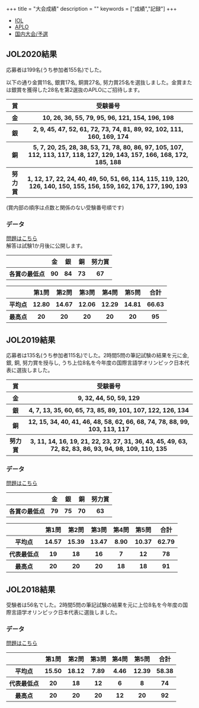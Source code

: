 +++
title = "大会成績"
description = ""
keywords = ["成績","記録"]
+++

<nav aria-label="...">
  <ul class="pager">
    <li><a href="/record/">IOL</a></li>
    <li><a href="/record-aplo/">APLO</a></li>
    <li class="disabled"><a href="/record-jol/">国内大会/予選</a></li>
  </ul>
</nav>

## JOL2020結果

応募者は199名(うち参加者155名)でした。

以下の通り金賞11名, 銀賞17名, 銅賞27名, 努力賞25名を選抜しました。金賞または銀賞を獲得した28名を第2選抜のAPLOにご招待します。

<table class="table">
  <thead>
    <tr>
      <th scope="col">賞</th>
      <th scope="col">受験番号</th>
    </tr>
  </thead>
  <tbody>
      <tr class="gold">
          <th scope="row">金</th>
          <th scope="row">10, 26, 36, 55, 79, 95, 96, 121, 154, 196, 198</th>
      </tr>
      <tr class="silver">
          <th scope="row">銀</th>
          <th scope="row">2, 9, 45, 47, 52, 61, 72, 73, 74, 81, 89, 92, 102, 111, 160, 169, 174</th>
      </tr>
      <tr class="bronze">
          <th scope="row">銅</th>
          <th scope="row">5, 7, 20, 25, 28, 38, 53, 71, 78, 80, 86, 97, 105, 107, 112, 113, 117, 118, 127, 129, 143, 157, 166, 168, 172, 185, 188</th>
      </tr>
      <tr class="">
          <th scope="row">努力賞</th>
          <th scope="row">1, 12, 17, 22, 24, 40, 49, 50, 51, 66, 114, 115, 119, 120, 126, 140, 150, 155, 156, 159, 162, 176, 177, 190, 193</th>
      </tr>
    </tbody>
  </table>

(賞内部の順序は点数と関係のない受験番号順です)

### データ

[問題はこちら](/preparation/)  
解答は試験1か月後に公開します。

<div class="scroll">
<table class="table">
  <thead>
    <tr>
      <th scope="col"></th>
      <th scope="col">金</th>
      <th scope="col">銀</th>
      <th scope="col">銅</th>
      <th scope="col">努力賞</th>
    </tr>
  </thead>
  <tbody>
    <tr>
      <th scope="col">各賞の最低点</th>
      <th scope="col">90</th>
      <th scope="col">84</th>
      <th scope="col">73</th>
      <th scope="col">67</th>
    </tr>
  </tbody>
</table>
</div>

<div class="scroll">
  <table class="table">
    <thead>
      <tr>
        <th scope="col"></th>
        <th scope="col">第1問</th>
        <th scope="col">第2問</th>
        <th scope="col">第3問</th>
        <th scope="col">第4問</th>
        <th scope="col">第5問</th>
        <th scope="col">合計</th>
      </tr>
    </thead>
    <tbody>
      <tr>
        <th scope="col">平均点</th>
        <th scope="col">12.80</th>
        <th scope="col">14.67</th>
        <th scope="col">12.06</th>
        <th scope="col">12.29</th>
        <th scope="col">14.81</th>
        <th scope="col">66.63</th>
      </tr>
      <tr>
        <th scope="col">最高点</th>
        <th scope="col">20</th>
        <th scope="col">20</th>
        <th scope="col">20</th>
        <th scope="col">20</th>
        <th scope="col">20</th>
        <th scope="col">95</th>
      </tr>
    </tbody>
  </table>
</div>

## JOL2019結果

応募者は135名(うち参加者115名)でした。2時間5問の筆記試験の結果を元に金, 銀, 銅, 努力賞を授与し, うち上位8名を今年度の国際言語学オリンピック日本代表に選抜しました。

<table class="table">
  <thead>
    <tr>
      <th scope="col">賞</th>
      <th scope="col">受験番号</th>
    </tr>
  </thead>
  <tbody>
      <tr class="gold">
          <th scope="row">金</th>
          <th scope="row">9, 32, 44, 50, 59, 129</th>
      </tr>
      <tr class="silver">
          <th scope="row">銀</th>
          <th scope="row">4, 7, 13, 35, 60, 65, 73, 85, 89, 101, 107, 122, 126, 134</th>
      </tr>
      <tr class="bronze">
          <th scope="row">銅</th>
          <th scope="row">12, 15, 34, 40, 41, 46, 48, 58, 62, 66, 68, 74, 78, 88, 99, 103, 113, 117</th>
      </tr>
      <tr class="">
          <th scope="row">努力賞</th>
          <th scope="row">3, 11, 14, 16, 19, 21, 22, 23, 27, 31, 36, 43, 45, 49, 63, 72, 82, 83, 86, 93, 94, 98, 109, 110, 135</th>
      </tr>
    </tbody>
  </table>

### データ

[問題はこちら](/preparation/)

<div class="scroll">
<table class="table">
  <thead>
    <tr>
      <th scope="col"></th>
      <th scope="col">金</th>
      <th scope="col">銀</th>
      <th scope="col">銅</th>
      <th scope="col">努力賞</th>
    </tr>
  </thead>
  <tbody>
    <tr>
      <th scope="col">各賞の最低点</th>
      <th scope="col">79</th>
      <th scope="col">75</th>
      <th scope="col">70</th>
      <th scope="col">63</th>
    </tr>
  </tbody>
</table>
</div>

<div class="scroll">
  <table class="table">
    <thead>
      <tr>
        <th scope="col"></th>
        <th scope="col">第1問</th>
        <th scope="col">第2問</th>
        <th scope="col">第3問</th>
        <th scope="col">第4問</th>
        <th scope="col">第5問</th>
        <th scope="col">合計</th>
      </tr>
    </thead>
    <tbody>
      <tr>
        <th scope="col">平均点</th>
        <th scope="col">14.57</th>
        <th scope="col">15.39</th>
        <th scope="col">13.47</th>
        <th scope="col">8.90</th>
        <th scope="col">10.37</th>
        <th scope="col">62.79</th>
      </tr>
      <tr>
        <th scope="col">代表最低点</th>
        <th scope="col">19</th>
        <th scope="col">18</th>
        <th scope="col">16</th>
        <th scope="col">7</th>
        <th scope="col">12</th>
        <th scope="col">78</th>
      </tr>
      <tr>
        <th scope="col">最高点</th>
        <th scope="col">20</th>
        <th scope="col">20</th>
        <th scope="col">20</th>
        <th scope="col">18</th>
        <th scope="col">18</th>
        <th scope="col">91</th>
      </tr>
    </tbody>
  </table>
</div>

## JOL2018結果

受験者は56名でした。2時間5問の筆記試験の結果を元に上位8名を今年度の国際言語学オリンピック日本代表に選抜しました。

### データ

[問題はこちら](/preparation/)

<div class="scroll">
  <table class="table">
    <thead>
      <tr>
        <th scope="col"></th>
        <th scope="col">第1問</th>
        <th scope="col">第2問</th>
        <th scope="col">第3問</th>
        <th scope="col">第4問</th>
        <th scope="col">第5問</th>
        <th scope="col">合計</th>
      </tr>
    </thead>
    <tbody>
      <tr>
        <th scope="col">平均点</th>
        <th scope="col">15.50</th>
        <th scope="col">18.12</th>
        <th scope="col">7.89</th>
        <th scope="col">4.46</th>
        <th scope="col">12.39</th>
        <th scope="col">58.38</th>
      </tr>
      <tr>
        <th scope="col">代表最低点</th>
        <th scope="col">20</th>
        <th scope="col">18</th>
        <th scope="col">12</th>
        <th scope="col">6</th>
        <th scope="col">8</th>
        <th scope="col">74</th>
      </tr>
      <tr>
        <th scope="col">最高点</th>
        <th scope="col">20</th>
        <th scope="col">20</th>
        <th scope="col">20</th>
        <th scope="col">12</th>
        <th scope="col">20</th>
        <th scope="col">92</th>
      </tr>
    </tbody>
  </table>
</div>